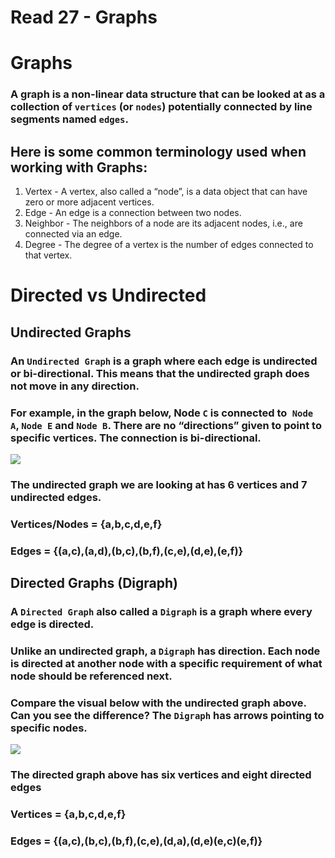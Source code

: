 # Read 27 - Graphs
# Graphs

### A graph is a non-linear data structure that can be looked at as a collection of `vertices` (or `nodes`) potentially connected by line segments named `edges`.





## Here is some common terminology used when working with Graphs:

1. Vertex - A vertex, also called a “node”, is a data object that can have zero or more adjacent vertices.
2. Edge - An edge is a connection between two nodes.
3. Neighbor - The neighbors of a node are its adjacent nodes, i.e., are connected via an edge.
4. Degree - The degree of a vertex is the number of edges connected to that vertex.



# Directed vs Undirected
## Undirected Graphs
### An `Undirected Graph` is a graph where each edge is undirected or bi-directional. This means that the undirected graph does not move in any direction.

### For example, in the graph below, Node `C` is connected to` Node A`, `Node E` and `Node B`. There are no “directions” given to point to specific vertices. The connection is bi-directional.


<img src="https://codefellows.github.io/common_curriculum/data_structures_and_algorithms/Code_401/class-35/resources/assets/UndirectedGraph.PNG"/>




### The undirected graph we are looking at has 6 vertices and 7 undirected edges.

### Vertices/Nodes = {a,b,c,d,e,f}

### Edges = {(a,c),(a,d),(b,c),(b,f),(c,e),(d,e),(e,f)}


## Directed Graphs (Digraph)
### A `Directed Graph` also called a `Digraph` is a graph where every edge is directed.

### Unlike an undirected graph, a `Digraph` has direction. Each node is directed at another node with a specific requirement of what node should be referenced next.

### Compare the visual below with the undirected graph above. Can you see the difference? The `Digraph` has arrows pointing to specific nodes.


<img src= "https://codefellows.github.io/common_curriculum/data_structures_and_algorithms/Code_401/class-35/resources/assets/DirectedGraph.PNG"/>


### The directed graph above has six vertices and eight directed edges

### Vertices = {a,b,c,d,e,f}

### Edges = {(a,c),(b,c),(b,f),(c,e),(d,a),(d,e)(e,c)(e,f)}















